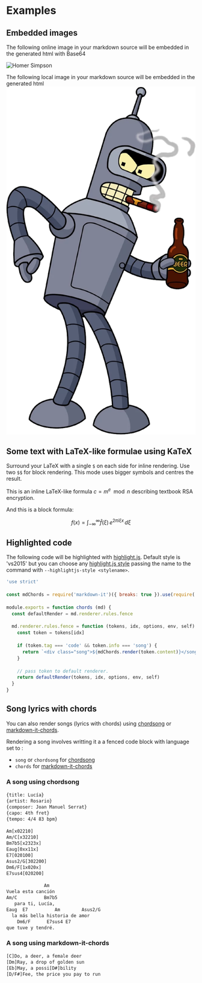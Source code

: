 # Examples

## Embedded images

The following online image in your markdown source will be embedded in the generated html with Base64

![Homer Simpson](http://pngimg.com/uploads/simpsons/simpsons_PNG5.png)

The following local image in your markdown source will be embedded in the generated html
![Homer Simpson](./futurama_PNG15.png)

## Some text with LaTeX-like formulae using KaTeX

Surround your LaTeX with a single `$` on each side for inline rendering.
Use two `$$` for block rendering. This mode uses bigger symbols and centres the result.

This is an inline LaTeX-like formula $c=m^e \mod n$ describing textbook RSA encryption.

And this is a block formula:

$$f(x) = \int_{-\infty}^\infty
    \hat f(\xi)\,e^{2 \pi i \xi x}
    \,d\xi$$

## Highlighted code

The following code will be highlighted with [highlight.js](https://highlightjs.org/). Default style is 'vs2015' but you can choose any [highlight.js style](https://github.com/highlightjs/highlight.js/tree/master/src/styles) passing the name to the command with `--highlightjs-style <stylename>`.

```javascript
'use strict'

const mdChords = require('markdown-it')({ breaks: true }).use(require('markdown-it-chords'))

module.exports = function chords (md) {
  const defaultRender = md.renderer.rules.fence

  md.renderer.rules.fence = function (tokens, idx, options, env, self) {
    const token = tokens[idx]

    if (token.tag === 'code' && token.info === 'song') {
      return `<div class="song">${mdChords.render(token.content)}</song>`
    }

    // pass token to default renderer.
    return defaultRender(tokens, idx, options, env, self)
  }
}
```

## Song lyrics with chords

You can also render songs (lyrics with chords) using [chordsong](https://github.com/juanelas/chordsong) or [markdown-it-chords](https://github.com/dnotes/markdown-it-chords).

Rendering a song involves writting it a a fenced code block with language set to :

- `song` or `chordsong` for [chordsong](https://github.com/juanelas/chordsong)
- `chords` for [markdown-it-chords](https://github.com/dnotes/markdown-it-chords)

### A song using chordsong

```song
{title: Lucía}
{artist: Rosario}
{composer: Joan Manuel Serrat}
{capo: 4th fret}
{tempo: 4/4 83 bpm}

Am[x02210]
Am/C[x32210]
Bm7b5[x2323x]
Eaug[0xx11x]
E7[020100]
Asus2/G[302200]
Dm6/F[1x020x]
E7sus4[020200]

              Am 
Vuela esta canción
Am/C          Bm7b5
   para ti, Lucía,
Eaug  E7          Am        Asus2/G
  la más bella historia de amor
    Dm6/F      E7sus4 E7
que tuve y tendré.

```

### A song using markdown-it-chords

```chords
[C]Do, a deer, a female deer
[Dm]Ray, a drop of golden sun
[Eb]May, a possi[D#]bility
[D/F#]Fee, the price you pay to run
```
